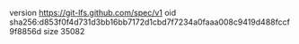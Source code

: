 version https://git-lfs.github.com/spec/v1
oid sha256:d853f0f4d731d3bb16bb7172d1cbd7f7234a0faaa008c9419d488fccf9f8856d
size 35082
